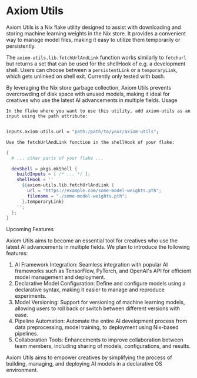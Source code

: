 # Axiom Utils

Axiom Utils is a Nix flake utility designed to assist with downloading and storing machine learning weights in the Nix store. It provides a convenient way to manage model files, making it easy to utilize them temporarily or persistently.

The `axiom-utils.lib.fetchUrlAndLink` function works similarly to `fetchurl` but returns a set that can be used for the shellHook of e.g. a development shell. Users can choose between a `persistentLink` or a `temporaryLink`, which gets unlinked on shell exit. Currently only tested with bash.

By leveraging the Nix store garbage collection, Axiom Utils prevents overcrowding of disk space with unused models, making it ideal for creatives who use the latest AI advancements in multiple fields.
Usage

    In the flake where you want to use this utility, add axiom-utils as an input using the path attribute:

``` nix

inputs.axiom-utils.url = "path:/path/to/your/axiom-utils";
```
    Use the fetchUrlAndLink function in the shellHook of your flake:

``` nix
{
  # ... other parts of your flake ...

  devShell = pkgs.mkShell {
    buildInputs = [ /* ... */ ];
    shellHook = ''
      ${axiom-utils.lib.fetchUrlAndLink {
        url = "https://example.com/some-model-weights.pth";
        filename = "./some-model-weights.pth";
      }.temporaryLink}
    '';
  };
}
```
Upcoming Features

Axiom Utils aims to become an essential tool for creatives who use the latest AI advancements in multiple fields. We plan to introduce the following features:

1. AI Framework Integration: Seamless integration with popular AI frameworks such as TensorFlow, PyTorch, and OpenAI's API for efficient model management and deployment.
2. Declarative Model Configuration: Define and configure models using a declarative syntax, making it easier to manage and reproduce experiments.
3. Model Versioning: Support for versioning of machine learning models, allowing users to roll back or switch between different versions with ease.
4. Pipeline Automation: Automate the entire AI development process from data preprocessing, model training, to deployment using Nix-based pipelines.
5. Collaboration Tools: Enhancements to improve collaboration between team members, including sharing of models, configurations, and results.

Axiom Utils aims to empower creatives by simplifying the process of building, managing, and deploying AI models in a declarative OS environment.
